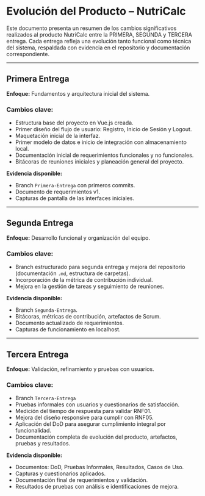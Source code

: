 # Evolución del Producto – NutriCalc

Este documento presenta un resumen de los cambios significativos realizados al producto NutriCalc entre la PRIMERA, SEGUNDA y TERCERA entrega. Cada entrega refleja una evolución tanto funcional como técnica del sistema, respaldada con evidencia en el repositorio y documentación correspondiente.

---

## Primera Entrega

**Enfoque:** Fundamentos y arquitectura inicial del sistema.

### Cambios clave:
- Estructura base del proyecto en Vue.js creada.
- Primer diseño del flujo de usuario: Registro, Inicio de Sesión y Logout.
- Maquetación inicial de la interfaz.
- Primer modelo de datos e inicio de integración con almacenamiento local.
- Documentación inicial de requerimientos funcionales y no funcionales.
- Bitácoras de reuniones iniciales y planeación general del proyecto.

**Evidencia disponible:**  
- Branch `Primera-Entrega` con primeros commits.  
- Documento de requerimientos v1.  
- Capturas de pantalla de las interfaces iniciales.  

---

## Segunda Entrega

**Enfoque:** Desarrollo funcional y organización del equipo.

### Cambios clave:
- Branch estructurado para segunda entrega y mejora del repositorio (documentación `.md`, estructura de carpetas).
- Incorporación de la métrica de contribución individual.
- Mejora en la gestión de tareas y seguimiento de reuniones.

**Evidencia disponible:**  
- Branch `Segunda-Entrega`.  
- Bitácoras, métricas de contribución, artefactos de Scrum.  
- Documento actualizado de requerimientos.  
- Capturas de funcionamiento en localhost.  

---

## Tercera Entrega

**Enfoque:** Validación, refinamiento y pruebas con usuarios.

### Cambios clave:
- Branch `Tercera-Entrega` 
- Pruebas informales con usuarios y cuestionarios de satisfacción.
- Medición del tiempo de respuesta para validar RNF01.
- Mejora del diseño responsive para cumplir con RNF05.
- Aplicación del DoD para asegurar cumplimiento integral por funcionalidad.
- Documentación completa de evolución del producto, artefactos, pruebas y resultados.

**Evidencia disponible:**  
- Documentos: DoD, Pruebas Informales, Resultados, Casos de Uso.  
- Capturas y cuestionarios aplicados.  
- Documentación final de requerimientos y validación.  
- Resultados de pruebas con análisis e identificaciones de mejora.  
